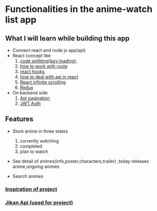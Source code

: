 # Functionalities in the anime-watch list app

## What I will learn while building this app

- Connect react and node js app(api)
- React concept like
  1. [code splitting(lazy loading)](https://www.youtube.com/watch?v=IBrmsyy9R94),
  2. [how to work with route]()
  3. [react hooks](https://www.youtube.com/watch?v=IBrmsyy9R94),
  4. [how to deal with api in react](https://rapidapi.com/blog/how-to-use-an-api-with-react/?utm_source=google&utm_medium=cpc&utm_campaign=DSA&gclid=Cj0KCQjw0oyYBhDGARIsAMZEuMtTeWUY7rzCTu0by9Ih5Dng205Knkxyvvw8_Ega0Wa6nLNgvXtL2WgaAiGIEALw_wcB)
  5. [React infinite scrolling](https://www.youtube.com/watch?v=NZKUirTtxcg)
  6. [Redux](https://www.youtube.com/watch?v=DYtYyFOfpBY)
- On backend side
  1. [Api pagination](youtube.com/watch?v=ZX3qt0UWifc)
  2. [JWT Auth](https://www.youtube.com/watch?v=Yh5Lil03tpI)

## Features

- Store anime in three states

  1.  currently watching
  2.  completed
  3.  plan to watch

- See detail of animes(info,poster,characters,trailer) ,today releases anime,ongoing animes
- Search animes

### [Inspiration of project](https://animedia.netlify.app/)

### [Jikan Api (used for project)](https://jikan.moe/)

